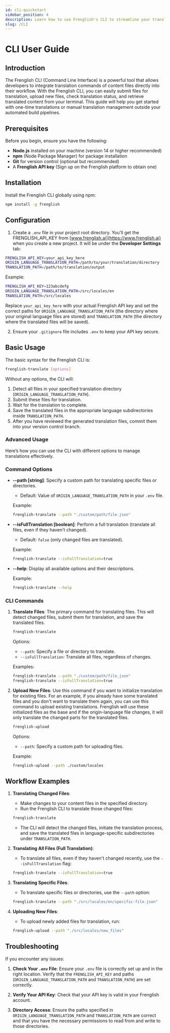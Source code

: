 ```yaml
---
id: cli-quickstart
sidebar_position: 4
description: Learn how to use Frenglish's CLI to streamline your translation workflow
slug: /CLI
---
```


# CLI User Guide

## Introduction

The Frenglish CLI (Command Line Interface) is a powerful tool that allows developers to integrate translation commands of content files directly into their workflow. With the Frenglish CLI, you can easily submit files for translation, upload new files, check translation status, and retrieve translated content from your terminal. This guide will help you get started with one-time translations or manual translation management outside your automated build pipelines.

## Prerequisites

Before you begin, ensure you have the following:

- **Node.js** installed on your machine (version 14 or higher recommended)
- **npm** (Node Package Manager) for package installation
- **Git** for version control (optional but recommended)
- A **Frenglish API key** (Sign up on the Frenglish platform to obtain one)

## Installation

Install the Frenglish CLI globally using npm:

```bash
npm install -g frenglish
```

## Configuration

1. Create a `.env` file in your project root directory. You'll get the FRENGLISH_API_KEY from [www.frenglish.ai](https://www.frenglish.ai) when you create a new project. It will be under the **Developer Settings** tab:

```bash
FRENGLISH_API_KEY=your_api_key_here
ORIGIN_LANGUAGE_TRANSLATION_PATH=/path/to/your/translation/directory
TRANSLATION_PATH=/path/to/translation/output
```

Example:

```bash
FRENGLISH_API_KEY=123abcdefg
ORIGIN_LANGUAGE_TRANSLATION_PATH=/src/locales/en
TRANSLATION_PATH=/src/locales
```

Replace `your_api_key_here` with your actual Frenglish API key and set the correct paths for `ORIGIN_LANGUAGE_TRANSLATION_PATH` (the directory where your original language files are stored) and `TRANSLATION_PATH` (the directory where the translated files will be saved).

2. Ensure your `.gitignore` file includes `.env` to keep your API key secure.

## Basic Usage

The basic syntax for the Frenglish CLI is:

```bash
frenglish-translate [options]
```

Without any options, the CLI will:

1. Detect all files in your specified translation directory (`ORIGIN_LANGUAGE_TRANSLATION_PATH`).
2. Submit these files for translation.
3. Wait for the translation to complete.
4. Save the translated files in the appropriate language subdirectories inside `TRANSLATION_PATH`.
5. After you have reviewed the generated translation files, commit them into your version control branch.

### Advanced Usage

Here’s how you can use the CLI with different options to manage translations effectively.

### Command Options

- **--path [string]**: Specify a custom path for translating specific files or directories.
  - Default: Value of `ORIGIN_LANGUAGE_TRANSLATION_PATH` in your `.env` file.

  Example:
  ```bash
  frenglish-translate --path "./custom/path/file.json"
  ```

- **--isFullTranslation [boolean]**: Perform a full translation (translate all files, even if they haven't changed).
  - Default: `false` (only changed files are translated).

  Example:
  ```bash
  frenglish-translate --isFullTranslation=true
  ```

- **--help**: Display all available options and their descriptions.

  Example:
  ```bash
  frenglish-translate --help
  ```

### CLI Commands

1. **Translate Files**:
   The primary command for translating files. This will detect changed files, submit them for translation, and save the translated files.

   ```bash
   frenglish-translate
   ```

   Options:
   - `--path`: Specify a file or directory to translate.
   - `--isFullTranslation`: Translate all files, regardless of changes.

   Examples:
   ```bash
   frenglish-translate --path "./custom/path/file.json"
   frenglish-translate --isFullTranslation=true
   ```

2. **Upload New Files**:
   Use this command if you want to initialize translation for existing files. For an example, if you already have some translated files and you don't want to translate them again, you can use this command to upload existing translations. Frenglish will use these initialized files as the base and if the origin-language file changes, it will only translate the changed parts for the translated files.

   ```bash
   frenglish-upload
   ```

   Options:
   - `--path`: Specify a custom path for uploading files.
   
   Example:
   ```bash
   frenglish-upload --path ./custom/locales
   ```

## Workflow Examples

1. **Translating Changed Files**:
   - Make changes to your content files in the specified directory.
   - Run the Frenglish CLI to translate those changed files:

   ```bash
   frenglish-translate
   ```

   - The CLI will detect the changed files, initiate the translation process, and save the translated files in language-specific subdirectories under `TRANSLATION_PATH`.

2. **Translating All Files (Full Translation)**:
   - To translate all files, even if they haven't changed recently, use the `--isFullTranslation` flag:

   ```bash
   frenglish-translate --isFullTranslation=true
   ```

3. **Translating Specific Files**:
   - To translate specific files or directories, use the `--path` option:

   ```bash
   frenglish-translate --path "./src/locales/en/specific-file.json"
   ```

4. **Uploading New Files**:
   - To upload newly added files for translation, run:

   ```bash
   frenglish-upload --path "./src/locales/new_files"
   ```

## Troubleshooting

If you encounter any issues:

1. **Check Your `.env` File**:
   Ensure your `.env` file is correctly set up and in the right location. Verify that the `FRENGLISH_API_KEY` and paths (`ORIGIN_LANGUAGE_TRANSLATION_PATH` and `TRANSLATION_PATH`) are set correctly.

2. **Verify Your API Key**:
   Check that your API key is valid in your Frenglish account.

3. **Directory Access**:
   Ensure the paths specified in `ORIGIN_LANGUAGE_TRANSLATION_PATH` and `TRANSLATION_PATH` are correct and that you have the necessary permissions to read from and write to those directories.
